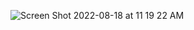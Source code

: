 ![Screen Shot 2022-08-18 at 11 19 22 AM](https://user-images.githubusercontent.com/74628166/185445640-b9b784ff-fcad-45be-b68b-11017023400d.png)